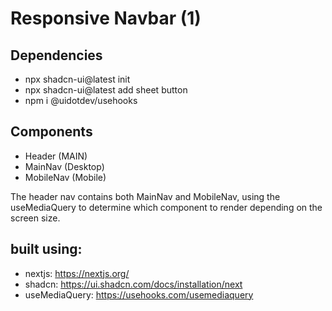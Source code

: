 # Responsive Navbar (1)

## Dependencies
- npx shadcn-ui@latest init
 - npx shadcn-ui@latest add sheet button
- npm i @uidotdev/usehooks

## Components

-   Header (MAIN)
-   MainNav (Desktop)
-   MobileNav (Mobile)

The header nav contains both MainNav and MobileNav, using the useMediaQuery to determine which component to render depending on the screen size.

## built using:

-   nextjs: https://nextjs.org/
-   shadcn: https://ui.shadcn.com/docs/installation/next
-   useMediaQuery: https://usehooks.com/usemediaquery
